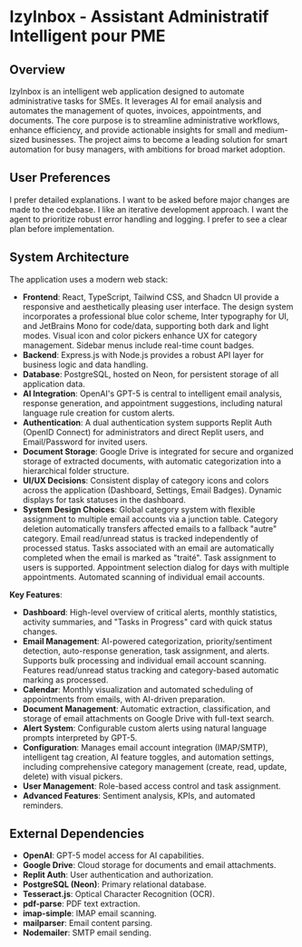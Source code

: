 # IzyInbox - Assistant Administratif Intelligent pour PME

## Overview
IzyInbox is an intelligent web application designed to automate administrative tasks for SMEs. It leverages AI for email analysis and automates the management of quotes, invoices, appointments, and documents. The core purpose is to streamline administrative workflows, enhance efficiency, and provide actionable insights for small and medium-sized businesses. The project aims to become a leading solution for smart automation for busy managers, with ambitions for broad market adoption.

## User Preferences
I prefer detailed explanations.
I want to be asked before major changes are made to the codebase.
I like an iterative development approach.
I want the agent to prioritize robust error handling and logging.
I prefer to see a clear plan before implementation.

## System Architecture
The application uses a modern web stack:
- **Frontend**: React, TypeScript, Tailwind CSS, and Shadcn UI provide a responsive and aesthetically pleasing user interface. The design system incorporates a professional blue color scheme, Inter typography for UI, and JetBrains Mono for code/data, supporting both dark and light modes. Visual icon and color pickers enhance UX for category management. Sidebar menus include real-time count badges.
- **Backend**: Express.js with Node.js provides a robust API layer for business logic and data handling.
- **Database**: PostgreSQL, hosted on Neon, for persistent storage of all application data.
- **AI Integration**: OpenAI's GPT-5 is central to intelligent email analysis, response generation, and appointment suggestions, including natural language rule creation for custom alerts.
- **Authentication**: A dual authentication system supports Replit Auth (OpenID Connect) for administrators and direct Replit users, and Email/Password for invited users.
- **Document Storage**: Google Drive is integrated for secure and organized storage of extracted documents, with automatic categorization into a hierarchical folder structure.
- **UI/UX Decisions**: Consistent display of category icons and colors across the application (Dashboard, Settings, Email Badges). Dynamic displays for task statuses in the dashboard.
- **System Design Choices**: Global category system with flexible assignment to multiple email accounts via a junction table. Category deletion automatically transfers affected emails to a fallback "autre" category. Email read/unread status is tracked independently of processed status. Tasks associated with an email are automatically completed when the email is marked as "traité". Task assignment to users is supported. Appointment selection dialog for days with multiple appointments. Automated scanning of individual email accounts.

**Key Features**:
- **Dashboard**: High-level overview of critical alerts, monthly statistics, activity summaries, and "Tasks in Progress" card with quick status changes.
- **Email Management**: AI-powered categorization, priority/sentiment detection, auto-response generation, task assignment, and alerts. Supports bulk processing and individual email account scanning. Features read/unread status tracking and category-based automatic marking as processed.
- **Calendar**: Monthly visualization and automated scheduling of appointments from emails, with AI-driven preparation.
- **Document Management**: Automatic extraction, classification, and storage of email attachments on Google Drive with full-text search.
- **Alert System**: Configurable custom alerts using natural language prompts interpreted by GPT-5.
- **Configuration**: Manages email account integration (IMAP/SMTP), intelligent tag creation, AI feature toggles, and automation settings, including comprehensive category management (create, read, update, delete) with visual pickers.
- **User Management**: Role-based access control and task assignment.
- **Advanced Features**: Sentiment analysis, KPIs, and automated reminders.

## External Dependencies
- **OpenAI**: GPT-5 model access for AI capabilities.
- **Google Drive**: Cloud storage for documents and email attachments.
- **Replit Auth**: User authentication and authorization.
- **PostgreSQL (Neon)**: Primary relational database.
- **Tesseract.js**: Optical Character Recognition (OCR).
- **pdf-parse**: PDF text extraction.
- **imap-simple**: IMAP email scanning.
- **mailparser**: Email content parsing.
- **Nodemailer**: SMTP email sending.